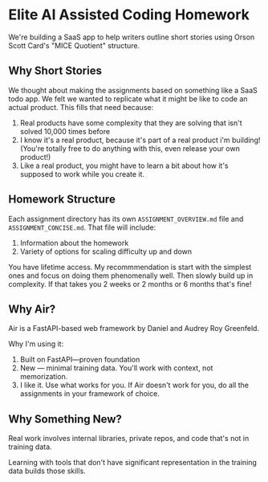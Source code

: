 # Elite AI Assisted Coding Homework

We're building a SaaS app to help writers outline short stories using Orson Scott Card's "MICE Quotient" structure.

## Why Short Stories

We thought about making the assignments based on something like a SaaS todo app.  We felt we wanted to replicate what it might be like to code an actual product. This fills that need because:

1. Real products have some complexity that they are solving that isn't solved 10,000 times before
2. I know it's a real product, because it's part of a real product i'm building!  (You're totally free to do anything with this, even release your own product!)
3. Like a real product, you might have to learn a bit about how it's supposed to work while you create it.

## Homework Structure

Each assignment directory has its own `ASSIGNMENT_OVERVIEW.md` file and `ASSIGNMENT_CONCISE.md`.  That file will include:

1. Information about the homework
2. Variety of options for scaling difficulty up and down

You have lifetime access.  My recommmendation is start with the simplest ones and focus on doing them phenomenally well.  Then slowly build up in complexity.  If that takes you 2 weeks or 2 months or 6 months that's fine!

## Why Air?

Air is a FastAPI-based web framework by Daniel and Audrey Roy Greenfeld.

Why I'm using it:

1. Built on FastAPI—proven foundation
2. New — minimal training data. You'll work with context, not memorization.
3. I like it. Use what works for you.  If Air doesn't work for you, do all the assignments in your framework of choice.

## Why Something New?

Real work involves internal libraries, private repos, and code that's not in training data. 

Learning with tools that don't have significant representation in the training data builds those skills.

